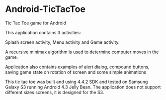 Android-TicTacToe
=================

Tic Tac Toe game for Android


This application contains 3 activities:

Splash screen activity, Menu activity and Game activity.

A recursive minimax algorithm is used to determine computer moves in the game.

Application also  contains examples of alert dialog, compound buttons, saving game state on rotation of screen and some simple animations

This tic tac toe was built and using 4.4.2 SDK and tested on Samsung Galaxy S3 running Android 4.3 Jelly Bean. The application does not support different sizes screens, it is designed for the S3.
